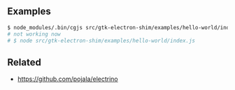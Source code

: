 ## Examples

```sh
$ node_modules/.bin/cgjs src/gtk-electron-shim/examples/hello-world/index.js
# not working now
# $ node src/gtk-electron-shim/examples/hello-world/index.js
```

## Related

- https://github.com/pojala/electrino
